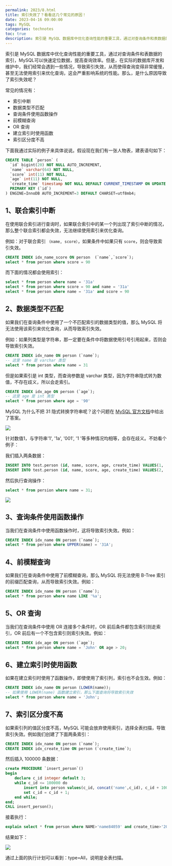 ```yaml
---
permalink: 2023/8.html
title: 索引失效了？看看这几个常见的原因！
date: 2023-04-16 09:00:00
tags: MySQL
categories: technotes
toc: true
description: 索引是 MySQL 数据库中优化查询性能的重要工具，通过对查询条件和表数据的索引，MySQL可以快速定位数据，提高查询效率。但是，在实际的数据库开发和维护中，我们经常会遇到一些情况，导致索引失效，从而使得查询变得非常缓慢，甚至无法使用索引来优化查询，这会严重影响系统的性能。那么，是什么原因导致了索引失效呢？
---
```


索引是 MySQL 数据库中优化查询性能的重要工具，通过对查询条件和表数据的索引，MySQL可以快速定位数据，提高查询效率。但是，在实际的数据库开发和维护中，我们经常会遇到一些情况，导致索引失效，从而使得查询变得非常缓慢，甚至无法使用索引来优化查询，这会严重影响系统的性能。那么，是什么原因导致了索引失效呢？

常见的情况有：

- 索引中断
- 数据类型不匹配
- 查询条件使用函数操作
- 前模糊查询
- OR 查询
- 建立索引时使用函数
- 索引区分度不高

下面我通过实际的例子来具体说说。假设现在我们有一张人物表，建表语句如下：

```sql
CREATE TABLE `person` (
  `id` bigint(20) NOT NULL AUTO_INCREMENT,
  `name` varchar(64) NOT NULL,
  `score` int(11) NOT NULL,
  `age` int(11) NOT NULL,
  `create_time` timestamp NOT NULL DEFAULT CURRENT_TIMESTAMP ON UPDATE CURRENT_TIMESTAMP,
  PRIMARY KEY (`id`)
) ENGINE=InnoDB AUTO_INCREMENT=3 DEFAULT CHARSET=utf8mb4;
```

<!-- more -->

## 1、联合索引中断

在使用联合索引进行查询时，如果联合索引中的某一个列出现了索引中断的情况，那么整个联合索引都会失效，无法继续使用索引来优化查询。

例如：对于联合索引 `（name, score）`，如果条件中如果只有 `score`，则会导致索引失效。

```sql
CREATE INDEX idx_name_score ON person  (`name`,`score`);
select * from person where score = 90
```

而下面的情况都会使用索引：

```sql
select * from person where name = '31a'
select * from person where score = 90 and name = '31a'
select * from person where name = '31a' and score = 90
```

## 2、数据类型不匹配

如果我们在查询条件中使用了一个不匹配索引的数据类型的值，那么 MySQL 将无法使用该索引来优化查询，从而导致索引失效。

例如：如果列类型是字符串，那一定要在条件中将数据使用引号引用起来，否则会导致索引失效。

```sql
CREATE INDEX idx_name ON person (`name`);
-- 这里 name 是 varchar 类型
select * from person where name = 31
```

但是如果索引是 int 类型，而查询参数是 varchar 类型，因为字符串隐式转为数值，不存在歧义，所以会走索引。

```sql
CREATE INDEX idx_age ON person (`age`);
-- 这里 age 是 int 类型
select * from person where age = '90'
```

MySQL 为什么不把 31 隐式转换字符串呢？这个问题在 [MySQL 官方文档](https://dev.mysql.com/doc/refman/8.0/en/type-conversion.html)中给出了答案。

![](https://technotes.oss-cn-shenzhen.aliyuncs.com/2023/image-20230415155250489.png)

针对数值1，与字符串'1', '1a', '001', '1  '等多种情况均相等，会存在歧义。不妨看个例子：

我们插入两条数据：

```sql
INSERT INTO test.person (id, name, score, age, create_time) VALUES(1, '00031', 90, 18, '2023-04-15 16:29:39');
INSERT INTO test.person (id, name, score, age, create_time) VALUES(2, '31a', 96, 19, '2023-04-15 16:29:39');
```

然后执行查询操作：

```sql
select * from persion where name = 31;
```

![](https://technotes.oss-cn-shenzhen.aliyuncs.com/2023/image-20230415163005970.png)

## 3、查询条件使用函数操作

当我们在查询条件中使用函数操作时，这将导致索引失效。例如：

```sql
CREATE INDEX idx_name ON person (`name`);
select * from person where UPPER(name) = '31A';
```

## 4、前模糊查询

如果我们在查询条件中使用了前模糊查询，那么 MySQL 将无法使用 B-Tree 索引的前缀匹配查询，从而导致索引失效。例如：

```sql
CREATE INDEX idx_name ON person (`name`);
select * from person where name LIKE '%a';
```

## 5、OR 查询

当我们在查询条件中使用 OR 连接多个条件时，OR 前后条件都包含索引则走索引，OR 前后有一个不包含索引则索引失效。例如：

```sql
CREATE INDEX idx_age ON person (`age`);
select * from person where name = 'John' OR age > 20;
```

## 6、建立索引时使用函数

如果在建立索引时使用了函数操作，即使使用了索引列，索引也不会生效。例如：

```sql
CREATE INDEX idx_name ON person (LOWER(name));
-- 如果使用 LOWER(name) 函数建立索引，那么下面查询将导致索引失效
select * from person where name = 'John';
```

## 7、索引区分度不高

如果索引列的值区分度不高，MySQL 可能会放弃使用索引，选择全表扫描，导致索引失效。例如我们创建了下面两条索引：

```sql
CREATE INDEX idx_name ON person (`name`);
CREATE INDEX idx_create_time ON person (`create_time`);
```

然后插入 100000 条数据：

```sql
create PROCEDURE `insert_person`()
begin
    declare c_id integer default 3;
    while c_id <= 100000 do
	    insert into person values(c_id, concat('name',c_id), c_id + 100, c_id + 10, date_sub(NOW(), interval c_id second));
	    set c_id = c_id + 1;
    end while;
end;
CALL insert_person();
```

接着执行：

```sql
explain select * from person where NAME>'name84059' and create_time>'2023-04-15 13:00:00'
```

结果如下：

![](https://technotes.oss-cn-shenzhen.aliyuncs.com/2023/image-20230415170116366.png)

通过上面的执行计划可以看到：type=All，说明是全表扫描。

